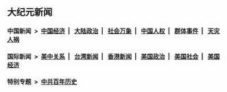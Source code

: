 ## 大纪元新闻

#### 中国新闻 &nbsp;>&nbsp; [中国经济](indexes/ncid283/README.md?11020845) &nbsp;| &nbsp; [大陆政治](indexes/ncid277/README.md?11020845) &nbsp;| &nbsp; [社会万象](indexes/ncid282/README.md?11020845) &nbsp;| &nbsp; [中国人权](indexes/ncid278/README.md?11020845) &nbsp;| &nbsp; [群体事件](indexes/ncid279/README.md?11020845) &nbsp;| &nbsp; [天灾人祸](indexes/ncid280/README.md?11020845)

#### 国际新闻 &nbsp;>&nbsp; [美中关系](indexes/nf1412576/README.md?11020845) &nbsp;| &nbsp; [台湾新闻](indexes/ncid1349361/README.md?11020845) &nbsp;| &nbsp; [香港新闻](indexes/ncid1349362/README.md?11020845) &nbsp;| &nbsp; [美国政治](indexes/ncid1078159/README.md?11020845) &nbsp;| &nbsp; [美国社会](indexes/ncid1078160/README.md?11020845) &nbsp;| &nbsp; [美国经济](indexes/ncid1078158/README.md?11020845)

#### 特别专题 &nbsp;>&nbsp; [中共百年历史](https://github.com/epoch-news/epoch-special/blob/master/README.md?11020845)  
